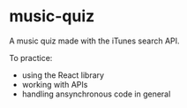 # music-quiz
A music quiz made with the iTunes search API.

To practice:

- using the React library
- working with APIs
- handling ansynchronous code in general
